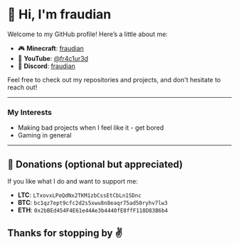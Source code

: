 # 👋 Hi, I'm fraudian

Welcome to my GitHub profile! Here’s a little about me:

- 🎮 **Minecraft**: [fraudian](https://namemc.com/profile/fraudian)
- 🎥 **YouTube**: [@fr4c1ur3d](https://www.youtube.com/@fr4c1ur3d)
- 💬 **Discord**: [fraudian](https://discord.com/users/1013670984689131545)

Feel free to check out my repositories and projects, and don't hesitate to reach out!

---

### My Interests
- Making bad projects when I feel like it - get bored
- Gaming in general

---
## 💸 Donations (optional but appreciated)

If you like what I do and want to support me:

- **LTC**: `LTxovxLPoQdNx2TKM1zbCssEtCbLn1SDnc`
- **BTC**: `bc1qz7ept9cfc2d2s5xwu8n8eaqr75ad50ryhv7lw3`
- **ETH**: `0x2bBEd454F4E61e44Ae3b4440fE8ffF118D83B6b4`

Thanks for stopping by ✌️
---
